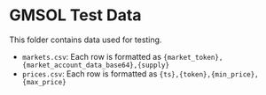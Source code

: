 # GMSOL Test Data

This folder contains data used for testing.

- `markets.csv`: Each row is formatted as `{market_token},{market_account_data_base64},{supply}`
- `prices.csv`: Each row is formatted as `{ts},{token},{min_price},{max_price}`
